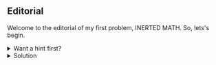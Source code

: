 ## Editorial
Welcome to the editorial of my first problem, INERTED MATH. So, lets's begin.

<details>
<summary>Want a hint first?</summary>
<br>
  Consider only a and b for the time being. Let gcd(a,b) be k.  
  Then we can write, a=k.x and b=k.y for some x and y such that gcd(x,y)=1. <br> <br>
  Now, substituting a and b in terms of k, x and y, the equation becomes:<br>
  
  <p align="center">                                       
   c.(y-x)=k.x.y </p>
   Now, notice that a,b and c have no common factor other than 1 and that is only possible is gcd(c,k)=1.
   You can try to take it from here.
</details>

<details>
<summary>Solution</summary>
<br>
  After reaching at the conclusion gcd(c,k)=1, we can say that from our previously obtained equation, that :
  <p align="center">                                       
   c | xy </p>
  Also as we have gcd(x,y)=1, we get another result:
  <p align="center">                                       
   xy | c </p>
  This is only possible when both of them are equal. Hence we arrive at the result :
  <p align="center">                                       
   c = xy </p>
  Thus, we also get that:
  <p align="center">                                       
   k = (y-x) </p>
  Thus, the required sum of a and b is:
  <p align="center">                                       
   a + b = k.x + k.y<br>
   k.(x + y) = (y - x).(x + y) = <br>
    
</details>
